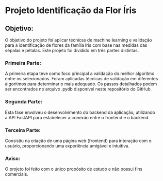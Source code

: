 # Projeto Identificação da Flor Íris

## Objetivo:

O objetivo do projeto foi aplicar técnicas de machine learning e validação para a identificação de flores da família Iris com base nas medidas das sépalas e pétalas. Este projeto foi dividido em três partes distintas.


### Primeira Parte:

A primeira etapa teve como foco principal a validação do melhor algoritmo entre os selecionados. Foram aplicadas técnicas de validação em diferentes algoritmos para determinar o mais adequado. Os passos detalhados podem ser encontrados no arquivo .pydb disponível neste repositório do GitHub.

### Segunda Parte:

Esta fase envolveu o desenvolvimento do backend da aplicação, utilizando a API FastAPI para estabelecer a conexão entre o frontend e o backend.

### Terceira Parte:

Consistiu na criação de uma página web (frontend) para interação com o usuário, proporcionando uma experiência amigável e intuitiva.

### Aviso:

O projeto foi feito com o único propósito de estudo e não possui fins comerciais.
